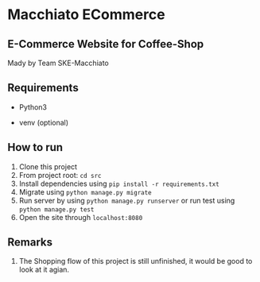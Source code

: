 # Macchiato ECommerce

## E-Commerce Website for Coffee-Shop

Mady by Team SKE-Macchiato 


## Requirements

- Python3

- venv (optional)

## How to run

1. Clone this project
2. From project root: `cd src`
3. Install dependencies using `pip install -r requirements.txt`
4. Migrate using `python manage.py migrate`
5. Run server by using `python manage.py runserver` or run test using `python manage.py test`
6. Open the site through `localhost:8080`

## Remarks

1. The Shopping flow of this project is still unfinished, it would be good to look at it agian.
